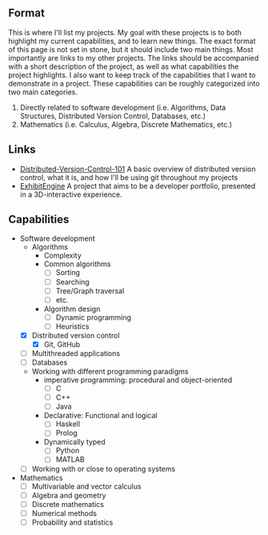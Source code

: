 ## Format 
This is where I'll list my projects. My goal with these projects is to both highlight my current capabilities, and to learn new things. The exact format of this page is not set in stone, but it should include two main things. Most importantly are links to my other projects. The links should be accompanied with a short description of the project, as well as what capabilities the project highlights. I also want to keep track of the capabilities that I want to demonstrate in a project. These capabilities can be roughly categorized into two main categories. 
1. Directly related to software development (i.e. Algorithms, Data Structures, Distributed Version Control, Databases, etc.)  
2. Mathematics (i.e. Calculus, Algebra, Discrete Mathematics, etc.)
## Links
- [Distributed-Version-Control-101](https://github.com/sdraken/Distributed-Version-Control-101) A basic overview of distributed version control, what it is, and how I'll be using git throughout my projects
- [ExhibitEngine](https://github.com/sdraken/Distributed-Version-Control-101) A project that aims to be a developer portfolio, presented in a 3D-interactive experience.
## Capabilities
- Software development
	- Algorithms
		-  Complexity
		- Common algorithms
			- [ ] Sorting
			- [ ] Searching
			- [ ] Tree/Graph traversal
			- [ ]  etc.
		-  Algorithm design
			- [ ] Dynamic programming
			- [ ] Heuristics
	- [x] Distributed version control 
		- [x] Git, GitHub
	- [ ] Multithreaded applications
	- [ ] Databases
	- Working with different programming paradigms
		- imperative programming: procedural and object-oriented
			- [ ] C
			- [ ] C++
			- [ ] Java
		- Declarative: Functional and logical
			- [ ] Haskell
			- [ ] Prolog
		- Dynamically typed
			- [ ] Python
			- [ ] MATLAB
	- [ ] Working with or close to operating systems
- Mathematics
	- [ ] Multivariable and vector calculus
	- [ ] Algebra and geometry
	- [ ] Discrete mathematics
	- [ ] Numerical methods
	- [ ] Probability and statistics
